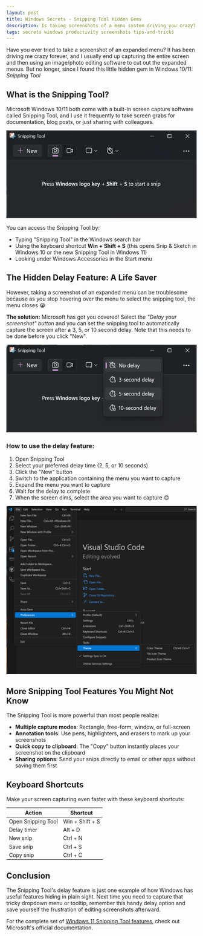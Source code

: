 ```yaml
---
layout: post
title: Windows Secrets - Snipping Tool Hidden Gems
description: Is taking screenshots of a menu system driving you crazy? Fear not, Microsoft Snipping Tool has you covered. 
tags: secrets windows productivity screenshots tips-and-tricks
---
```


Have you ever tried to take a screenshot of an expanded menu? It has been driving me crazy forever, and I usually end up capturing the entire screen and then using an image/photo editing software to cut out the expanded menus. But no longer, since I found this little hidden gem in Windows 10/11: *Snipping Tool*

## What is the Snipping Tool?

Microsoft Windows 10/11 both come with a built-in screen capture software called Snipping Tool, and I use it frequently to take screen grabs for documentation, blog posts, or just sharing with colleagues.

!["Snipping Tool"](/images/windows_secrets/snipping.png)

You can access the Snipping Tool by:
- Typing "Snipping Tool" in the Windows search bar
- Using the keyboard shortcut **Win + Shift + S** (this opens Snip & Sketch in Windows 10 or the new Snipping Tool in Windows 11)
- Looking under Windows Accessories in the Start menu

## The Hidden Delay Feature: A Life Saver

However, taking a screenshot of an expanded menu can be troublesome because as you stop hovering over the menu to select the snipping tool, the menu closes :sob: 

**The solution:** Microsoft has got you covered! Select the *"Delay your screenshot" button* and you can set the snipping tool to automatically capture the screen after a 3, 5, or 10 second delay. Note that this needs to be done before you click "New".

!["Delay your screenshot"](/images/windows_secrets/snipping%202.png)

### How to use the delay feature:

1. Open Snipping Tool
2. Select your preferred delay time (2, 5, or 10 seconds)
3. Click the "New" button
4. Switch to the application containing the menu you want to capture
5. Expand the menu you want to capture
6. Wait for the delay to complete
7. When the screen dims, select the area you want to capture :heart_eyes:

!["successful menu screenshot"](/images/windows_secrets/menu%20snippet.png) 

## More Snipping Tool Features You Might Not Know

The Snipping Tool is more powerful than most people realize:

- **Multiple capture modes**: Rectangle, free-form, window, or full-screen
- **Annotation tools**: Use pens, highlighters, and erasers to mark up your screenshots
- **Quick copy to clipboard**: The "Copy" button instantly places your screenshot on the clipboard
- **Sharing options**: Send your snips directly to email or other apps without saving them first

## Keyboard Shortcuts

Make your screen capturing even faster with these keyboard shortcuts:

| Action | Shortcut |
|--------|----------|
| Open Snipping Tool | Win + Shift + S |
| Delay timer | Alt + D |
| New snip | Ctrl + N |
| Save snip | Ctrl + S |
| Copy snip | Ctrl + C |

## Conclusion

The Snipping Tool's delay feature is just one example of how Windows has useful features hiding in plain sight. Next time you need to capture that tricky dropdown menu or tooltip, remember this handy delay option and save yourself the frustration of editing screenshots afterward.

For the complete set of [Windows 11 Snipping Tool features](https://support.microsoft.com/en-us/windows/use-snipping-tool-to-capture-screenshots-00246869-1843-655f-f220-97299b865f6b#id0edd=windows_11), check out Microsoft's official documentation.
